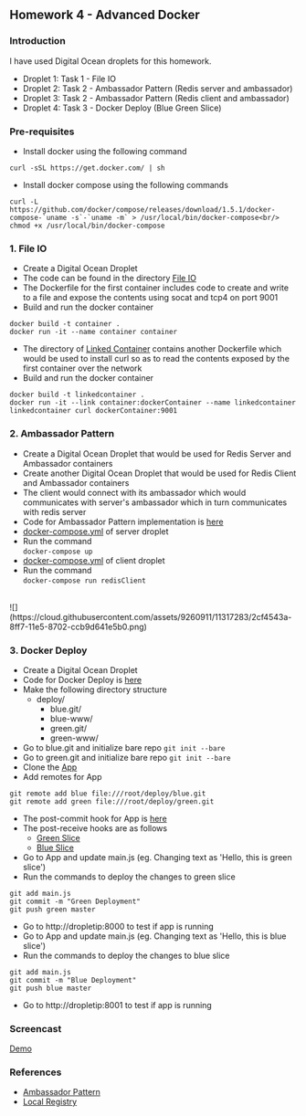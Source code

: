 ## Homework 4 - Advanced Docker

### Introduction

I have used Digital Ocean droplets for this homework. 
* Droplet 1: Task 1 - File IO
* Droplet 2: Task 2 - Ambassador Pattern (Redis server and ambassador)
* Droplet 3: Task 2 - Ambassador Pattern (Redis client and ambassador)
* Droplet 4: Task 3 - Docker Deploy (Blue Green Slice)

### Pre-requisites

* Install docker using the following command<br/>
```
curl -sSL https://get.docker.com/ | sh
```
* Install docker compose using the following commands<br/>
```
curl -L https://github.com/docker/compose/releases/download/1.5.1/docker-compose-`uname -s`-`uname -m` > /usr/local/bin/docker-compose<br/>
chmod +x /usr/local/bin/docker-compose
```

### 1. File IO

* Create a Digital Ocean Droplet
* The code can be found in the directory [File IO](https://github.com/karunim28/DevOps/tree/master/HW/HW4/FileIO)
* The Dockerfile for the first container includes code to create and write to a file and expose the contents using socat and tcp4 on port 9001
* Build and run the docker container
```
docker build -t container .
docker run -it --name container container
```
* The directory of [Linked Container](https://github.com/karunim28/DevOps/tree/master/HW/HW4/FileIO/LinkedContainer) contains another Dockerfile which would be used to install curl so as to read the contents exposed by the first container over the network
* Build and run the docker container
```
docker build -t linkedcontainer .
docker run -it --link container:dockerContainer --name linkedcontainer linkedcontainer curl dockerContainer:9001
```

### 2. Ambassador Pattern

* Create a Digital Ocean Droplet that would be used for Redis Server and Ambassador containers
* Create another Digital Ocean Droplet that would be used for Redis Client and Ambassador containers
* The client would connect with its ambassador which would communicates with server's ambassador which in turn communicates with redis server
* Code for Ambassador Pattern implementation is [here](https://github.com/karunim28/DevOps/tree/master/HW/HW4/AmbassadorPattern)
* [docker-compose.yml](https://github.com/karunim28/DevOps/blob/master/HW/HW4/AmbassadorPattern/ServerDroplet/docker-compose.yml) of server droplet 
* Run the command <br/>
`docker-compose up`
* [docker-compose.yml](https://github.com/karunim28/DevOps/blob/master/HW/HW4/AmbassadorPattern/ClientDroplet/docker-compose.yml) of client droplet
* Run the command <br/>
`docker-compose run redisClient`
<br/>
![](https://cloud.githubusercontent.com/assets/9260911/11317283/2cf4543a-8ff7-11e5-8702-ccb9d641e5b0.png)

### 3. Docker Deploy

* Create a Digital Ocean Droplet
* Code for Docker Deploy is [here](https://github.com/karunim28/DevOps/tree/master/HW/HW4/DockerDeploy)
* Make the following directory structure
  * deploy/
    * blue.git/
    * blue-www/
    * green.git/
    * green-www/
* Go to blue.git and initialize bare repo `git init --bare`
* Go to green.git and initialize bare repo `git init --bare`
* Clone the [App](https://github.com/CSC-DevOps/App)
* Add remotes for App
```
git remote add blue file:///root/deploy/blue.git
git remote add green file:///root/deploy/green.git
```
* The post-commit hook for App is [here](https://github.com/karunim28/DevOps/blob/master/HW/HW4/DockerDeploy/AppHook/post-commit)
* The post-receive hooks are as follows
  * [Green Slice](https://github.com/karunim28/DevOps/blob/master/HW/HW4/DockerDeploy/deploy/green.git/hooks/post-receive)
  * [Blue Slice](https://github.com/karunim28/DevOps/blob/master/HW/HW4/DockerDeploy/deploy/blue.git/hooks/post-receive)
* Go to App and update main.js (eg. Changing text as 'Hello, this is green slice')
* Run the commands to deploy the changes to green slice
```
git add main.js
git commit -m "Green Deployment"
git push green master
```
* Go to http://dropletip:8000 to test if app is running
* Go to App and update main.js (eg. Changing text as 'Hello, this is blue slice')
* Run the commands to deploy the changes to blue slice
```
git add main.js
git commit -m "Blue Deployment"
git push blue master
```
* Go to http://dropletip:8001 to test if app is running

### Screencast
[Demo](https://youtu.be/n8yTge6iUz8)

### References
* [Ambassador Pattern](https://docs.docker.com/v1.8/articles/ambassador_pattern_linking/)
* [Local Registry](https://docs.docker.com/registry/deploying/)

